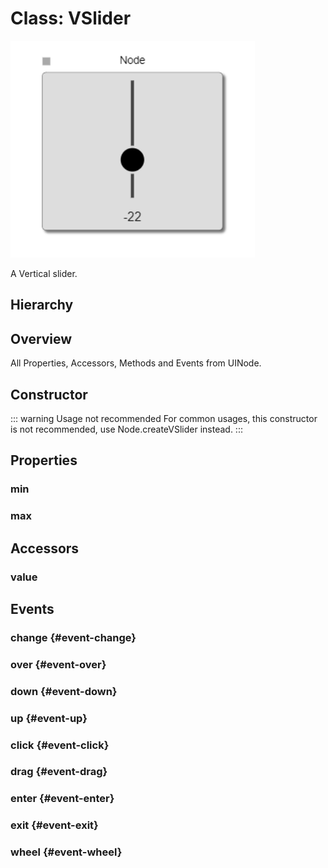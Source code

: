 # Class: VSlider

<img class="zoomable" alt="Node-ui Vertical Slider example" src="/images/node-ui-v-slider-example.png" />

A Vertical slider.

## Hierarchy

<Hierarchy
  :extend="{name: 'UINode', link: '../classes/ui-node'}"
  :implement="[
    {name: 'Serializable', link: '../interfaces/serializable.html'}
  ]"
/>

## Overview

All Properties, Accessors, Methods and Events <Icon type="inherited" class="ml-0p5" /> from <Ref to="../classes/ui-node">UINode</Ref>.

<Overview :data="data" />

## Constructor

::: warning Usage not recommended
For common usages, this constructor is not recommended, use <Ref to="../classes/node#createvslider">Node.createVSlider</Ref> instead.
:::

<Method type="constructor">
  <template v-slot:signature>
    new VSlider(<strong>node: </strong><em><Ref to="../classes/node">Node</Ref></em>,
    <strong>min: </strong><em>number</em>,
    <strong>max: </strong><em>number</em>,
    <strong>options: </strong><em><Ref to="../interfaces/v-slider-options">VSliderOptions</Ref></em>):
    <em><Ref to="#class-vslider">VSlider</Ref></em>
  </template>
  <template v-slot:params>
    <Param name="node"><em><Ref to="../classes/node">Node</Ref></em></Param>
    <Param name="min"><em>number</em></Param>
    <Param name="max"><em>number</em></Param>
    <Param name="options">
      <em><Ref to="../interfaces/v-slider-options">VSliderOptions</Ref></em>
  <template v-slot:default-value>

  ```js
    {
      height: node.style.rowHeight * 5,
      width: node.style.rowHeight
    }
  ```

  </template>
    </Param>
  </template>
</Method>

## Properties

### min

<Property type="property" name="min">
  <template v-slot:type>
    <em>number</em>
  </template>
</Property>

### max

<Property type="property" name="max">
  <template v-slot:type>
    <em>number</em>
  </template>
</Property>

## Accessors

### value

<Property type="accessor" name="value">
  <template v-slot:type>
    <em>number</em>
  </template>
</Property>

## Events

### change <Icon type="event" /> {#event-change}

<Event type="event">
  <template v-slot:desc>
    When the <Ref to="#value">value</Ref> of this VSlider changes.
  </template>
</Event>

### over <Icon type="event" /> {#event-over}

<Event type="event">
  <template v-slot:desc>
    When mouse over happens on this ui-node.
  </template>
</Event>

### down <Icon type="event" /> {#event-down}

<Event type="event">
  <template v-slot:desc>
    When touch down or mouse-left down occurs on this ui-node.
  </template>
</Event>


### up <Icon type="event" /> {#event-up}

<Event type="event">
  <template v-slot:desc>
    When touch up or mouse-left up happens on this ui-node.
  </template>
</Event>

### click <Icon type="event" /> {#event-click}

<Event type="event">
  <template v-slot:desc>
    When tap or mouse click happens on this ui-node.
  </template>
</Event>

### drag <Icon type="event" /> {#event-drag}

<Event type="event">
  <template v-slot:desc>
    When touch or mouse drag happens on this ui-node.
  </template>
</Event>

### enter <Icon type="event" /> {#event-enter}

<Event type="event">
  <template v-slot:desc>
    When mouse enter happens on this ui-node.
  </template>
</Event>

### exit <Icon type="event" /> {#event-exit}

<Event type="event">
  <template v-slot:desc>
    When mouse exit happens on this ui-node
  </template>
</Event>

### wheel <Icon type="event" /> {#event-wheel}

<Event type="event">
  <template v-slot:desc>
    When mouse scroll happens on this ui-node.
  </template>
</Event>

<script setup>
import data from '../../../../../reflections/api/classes/v-slider.json';
import Hierarchy from '../../../../../components/api/Hierarchy.vue';
import Overview from '../../../../../components/api/Overview.vue';
import Method from '../../../../../components/api/Method.vue';
import Property from '../../../../../components/api/Property.vue';
import Ref from '../../../../../components/api/Ref.vue';
import Param from '../../../../../components/api/Param.vue';
import Optional from '../../../../../components/api/Optional.vue';
import Function from '../../../../../components/api/Function.vue';
import Icon from '../../../../../components/api/Icon.vue';
import Event from '../../../../../components/api/Event.vue';
</script>
